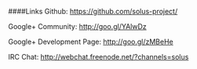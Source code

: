 ####Links
Github: https://github.com/solus-project/

Google+ Community: http://goo.gl/YAlwDz

Google+ Development Page: http://goo.gl/zMBeHe

IRC Chat: http://webchat.freenode.net/?channels=solus

